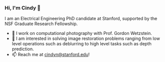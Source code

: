 ### Hi, I'm Cindy 👋

I am an Electrical Engineering PhD candidate at Stanford, supported by the NSF Graduate Research Fellowship.
- 📸 I work on computational photography with Prof. Gordon Wetzstein.
- 🌱 I am interested in solving image restoration problems ranging from low level operations such as deblurring to high level tasks such as depth prediction.
- 📫 Reach me at cindyn@stanford.edu!
